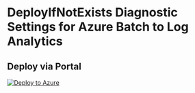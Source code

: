 # DeployIfNotExists Diagnostic Settings for Azure Batch to Log Analytics


## Deploy via Portal

[![Deploy to Azure](http://azuredeploy.net/deploybutton.png)](https://portal.azure.com/#blade/Microsoft_Azure_Policy/CreatePolicyDefinitionBlade/uri/https%3A%2F%2Fraw.githubusercontent.com%2Fsixtencyber%2FAzure-Policies%2Fmain%2FLog_Analytics%2F_Deploy_Based_On_Resource_Tag%2Fbatch-to-loganalytics-bytag%2Fdeploy-diagnostic-settings-batch-to-loganalytics-bytag.json)

